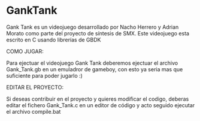 # GankTank
Gank Tank es un videojuego desarrollado por Nacho Herrero y Adrian Morato como parte del proyecto de síntesis de SMX. Este videojuego esta escrito en C usando librerías de GBDK



COMO JUGAR:

Para ejectuar el videojuego Gank Tank deberemos ejectuar el archivo Gank_Tank.gb en un emuladror de gameboy, con esto ya seria mas que suficiente para poder jugarlo :)

EDITAR EL PROYECTO:

Si deseas contribuir en el proyecto y quieres modificar el codigo, deberas editar el fichero Gank_Tank.c en un editor de código y acto seguido ejecutar el archivo compile.bat
